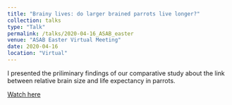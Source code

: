 ```yaml
---
title: "Brainy lives: do larger brained parrots live longer?"
collection: talks
type: "Talk"
permalink: /talks/2020-04-16_ASAB_easter
venue: "ASAB Easter Virtual Meeting"
date: 2020-04-16
location: "Virtual"
---
```


I presented the priliminary findings of our comparative study about the link between relative brain size and life expectancy in parrots. 

[Watch here](https://www.youtube.com/watch?v=UuZCXxjj8S8&t=79s)

